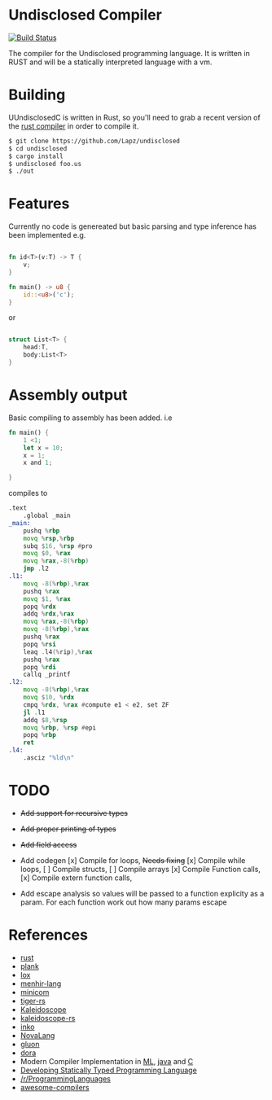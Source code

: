# Undisclosed Compiler

[![Build Status](https://travis-ci.org/Lapz/underscore.svg?branch=master)](https://travis-ci.org/Lapz/Undisclosed)

The compiler for the Undisclosed programming language. It is written in RUST and will be a statically interpreted language with a vm.

# Building
UUndisclosedC is written in Rust, so you'll need to grab a recent version of the [rust compiler](https://rustup.rs/) in order to compile it. 

```bash
$ git clone https://github.com/Lapz/undisclosed
$ cd undisclosed
$ cargo install
$ undisclosed foo.us
$ ./out
```

# Features
Currently no code is genereated but basic parsing and type inference has been implemented
e.g. 
```rust

fn id<T>(v:T) -> T {
    v;
}

fn main() -> u8 {
    id::<u8>('c');
}

```
or 
```rust 

struct List<T> {
    head:T,
    body:List<T>  
}

```

# Assembly output 

Basic compiling to assembly has been added.
i.e
```rust
fn main() {
    1 <1;
    let x = 10;
    x = 1;
    x and 1;

}
```
compiles to 
```asm
.text 
	.global _main
_main:
	pushq %rbp
	movq %rsp,%rbp
	subq $16, %rsp #pro
	movq $0, %rax
	movq %rax,-8(%rbp)
	jmp .l2 
.l1:
	movq -8(%rbp),%rax
	pushq %rax
	movq $1, %rax
	popq %rdx
	addq %rdx,%rax
	movq %rax,-8(%rbp)
	movq -8(%rbp),%rax
	pushq %rax
	popq %rsi
	leaq .l4(%rip),%rax
	pushq %rax
	popq %rdi
	callq _printf
.l2:
	movq -8(%rbp),%rax
	movq $10, %rdx
	cmpq %rdx, %rax #compute e1 < e2, set ZF 
 	jl .l1
	addq $8,%rsp
	movq %rbp, %rsp #epi
	popq %rbp  
	ret
.l4:
	.asciz "%ld\n"
```



# TODO
* ~~Add support for recursive types~~
* ~~Add proper printing of types~~
* ~~Add field access~~
* Add codegen 
	[x] Compile for loops, ~~Needs fixing~~
	[x] Compile while loops,
	[ ] Compile structs,
	[ ] Compile arrays
	[x] Compile Function calls,
	[x] Compile extern function calls,
	
* Add escape analysis so values will be passed to a function explicity as a param. 
For each function work out how many params escape
# References

* [rust](https://github.com/rust-lang/rust)
* [plank](https://github.com/jDomantas/plank)
* [lox](http://www.craftinginterpreters.com)
* [menhir-lang](https://github.com/GeorgeKT/menhir-lang)
* [minicom](https://github.com/agatan/minicom)
* [tiger-rs](https://github.com/antoyo/tiger-rs)
* [Kaleidoscope](https://llvm.org/docs/tutorial/index.html)
* [kaleidoscope-rs](https://github.com/BookOwl/kaleidoscope-rs)
* [inko](https://gitlab.com/yorickpeterse/inko)
* [NovaLang](https://github.com/boomshroom/NovaLang)
* [gluon](https://github.com/gluon-lang/gluon)
* [dora](https://github.com/dinfuehr/dora)
* Modern Compiler Implementation in [ML](http://www.cs.princeton.edu/~appel/modern/ml/), [java](http://www.cs.princeton.edu/~appel/modern/java/) and [C](https://www.cs.princeton.edu/~appel/modern/c/)
 * [Developing Statically Typed Programming Language](http://blog.mgechev.com/2017/08/05/typed-lambda-calculus-create-type-checker-transpiler-compiler-javascript/)
* [/r/ProgrammingLanguages](https://www.reddit.com/r/ProgrammingLanguages/)
* [awesome-compilers](https://github.com/aalhour/awesome-compilers)

